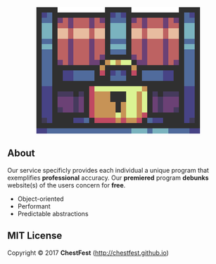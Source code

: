 <html><a href="https://chestfest.github.io/" target="_blank"><div align="center"><img src="/Display/Images/ChestFest.gif" style="w3-image" id="img" alt="Chest"></div></a></html>

## About
Our service specificly provides each individual a unique program that exemplifies **professional** accuracy. Our **premiered** program **debunks** website(s) of the users concern for **free**.

- Object-oriented
- Performant
- Predictable abstractions

## MIT License
Copyright © 2017 **ChestFest** (http://chestfest.github.io)
